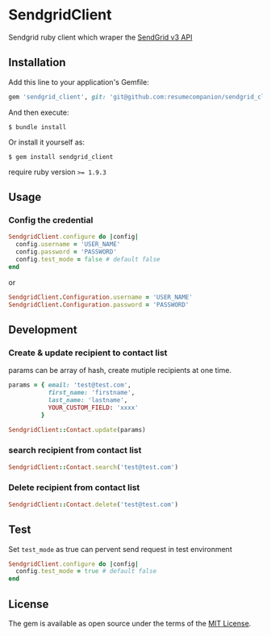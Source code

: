 # SendgridClient


Sendgrid ruby client which wraper the [SendGrid v3 API ](https://sendgrid.com/docs/API_Reference/api_v3.html)

## Installation

Add this line to your application's Gemfile:

```ruby
gem 'sendgrid_client', git: 'git@github.com:resumecompanion/sendgrid_client.git'
```

And then execute:

    $ bundle install

Or install it yourself as:

    $ gem install sendgrid_client
require ruby version `>= 1.9.3`

## Usage

### Config the credential
```ruby
SendgridClient.configure do |config|
  config.username = 'USER_NAME'
  config.password = 'PASSWORD'
  config.test_mode = false # default false
end
```
or
```ruby
SendgridClient.Configuration.username = 'USER_NAME'
SendgridClient.Configuration.password = 'PASSWORD'
```
## Development
### Create & update recipient to contact list
params can be array of hash, create mutiple recipients at one time.
```ruby
params = { email: 'test@test.com',
           first_name: 'firstname',
           last_name: 'lastname',  
           YOUR_CUSTOM_FIELD: 'xxxx'
         }

SendgridClient::Contact.update(params)
```
### search recipient from contact list
```ruby
SendgridClient::Contact.search('test@test.com')
```
### Delete recipient from contact list
```ruby
SendgridClient::Contact.delete('test@test.com')
```

## Test
Set `test_mode` as true can pervent send request in test environment

```ruby
SendgridClient.configure do |config|
  config.test_mode = true # default false
end
```

## License

The gem is available as open source under the terms of the [MIT License](http://opensource.org/licenses/MIT).
